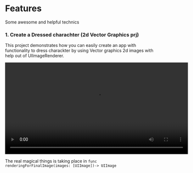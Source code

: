 # Features
Some awesome and helpful technics

### 1. Create a Dressed charachter (2d Vector Graphics prj)
This project demonstrates how you can easily create an app with functionality to dress charackter by using Vector graphics 2d images with help out of UIImageRenderer.

<div align="center">
  <video src="https://github.com/user-attachments/assets/4e95eb97-87e1-449e-bd71-2b3c995a844f" controls width="600"></video>
</div>

The real magical things is taking place in `func renderingForFinalImage(images: [UIImage])-> UIImage`
